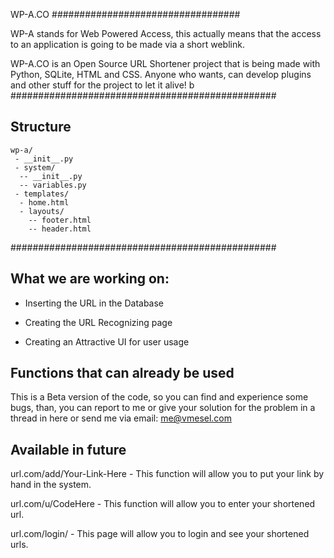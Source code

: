WP-A.CO
##################################


WP-A stands for Web Powered Access, this actually means that the access to an application is going to be made via a short weblink.

WP-A.CO is an Open Source URL Shortener project that is being made with Python, SQLite, HTML and CSS.
Anyone who wants, can develop plugins and other stuff for the project to let it alive!
b
################################################
## Structure
```
wp-a/
 - __init__.py
 - system/
  -- __init__.py
  -- variables.py
 - templates/
  - home.html
  - layouts/
    -- footer.html
    -- header.html
```
################################################
## What we are working on:

- Inserting the URL in the Database

- Creating the URL Recognizing page

- Creating an Attractive UI for user usage

## Functions that can already be used

This is a Beta version of the code, so you can find and experience some bugs, than, you can report to me or give your solution for the problem in a thread in here or send me via email: me@vmesel.com

## Available in future

url.com/add/Your-Link-Here - This function will allow you to put your link by hand in the system.

url.com/u/CodeHere - This function will allow you to enter your shortened url.

url.com/login/ - This page will allow you to login and see your shortened urls.
